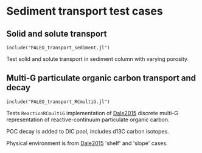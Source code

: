 # Sediment transport test cases

## Solid and solute transport

    include("PALEO_transport_sediment.jl")

Test solid and solute transport in sediment column with varying porosity.

## Multi-G particulate organic carbon transport and decay

    include("PALEO_transport_RCmultiG.jl")

Tests `ReactionRCmultiG` implementation of [Dale2015](@cite) discrete multi-G
representation of reactive-continuum particulate organic carbon. 

POC decay is added to DIC pool, includes d13C carbon isotopes.

Physical environment is from [Dale2015](@cite) 'shelf' and 'slope' cases.
